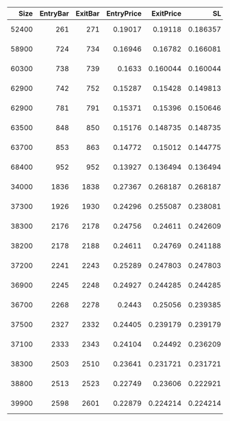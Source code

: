 |   Size |   EntryBar |   ExitBar |   EntryPrice |   ExitPrice |       SL |       TP |       PnL |   Commission |   ReturnPct | EntryTime                 | ExitTime                  | Duration        | Tag   |   Entry_λ(rsi) |   Exit_λ(rsi) |
|-------:|-----------:|----------:|-------------:|------------:|---------:|---------:|----------:|-------------:|------------:|:--------------------------|:--------------------------|:----------------|:------|---------------:|--------------:|
|  52400 |        261 |       271 |      0.19017 |    0.19118  | 0.186357 | 0.199668 |   12.9585 |      39.9655 |  0.00130042 | 2025-05-24 02:00:00+00:00 | 2025-05-24 12:00:00+00:00 | 0 days 10:00:00 |       |        32.1361 |      39.8302  |
|  58900 |        724 |       734 |      0.16946 |    0.16782  | 0.166081 | 0.177944 | -136.328  |      39.7316 | -0.0136584  | 2025-06-12 09:00:00+00:00 | 2025-06-12 19:00:00+00:00 | 0 days 10:00:00 |       |        20.0848 |      28.9136  |
|  60300 |        738 |       739 |      0.1633  |    0.160044 | 0.160044 | 0.171476 | -235.344  |      38.9953 | -0.0239001  | 2025-06-12 23:00:00+00:00 | 2025-06-13 00:00:00+00:00 | 0 days 01:00:00 |       |        22.7458 |       9.35566 |
|  62900 |        742 |       752 |      0.15287 |    0.15428  | 0.149813 | 0.160514 |   50.0495 |      38.6395 |  0.00520508 | 2025-06-13 03:00:00+00:00 | 2025-06-13 13:00:00+00:00 | 0 days 10:00:00 |       |        30.518  |      37.3838  |
|  62900 |        781 |       791 |      0.15371 |    0.15396  | 0.150646 | 0.161406 |  -22.9799 |      38.7049 | -0.00237681 | 2025-06-14 18:00:00+00:00 | 2025-06-15 04:00:00+00:00 | 0 days 10:00:00 |       |        19.3691 |      50.2038  |
|  63500 |        848 |       850 |      0.15176 |    0.148735 | 0.148735 | 0.159359 | -230.276  |      38.1628 | -0.0238956  | 2025-06-17 13:00:00+00:00 | 2025-06-17 15:00:00+00:00 | 0 days 02:00:00 |       |        28.5814 |      16.5104  |
|  63700 |        853 |       863 |      0.14772 |    0.15012  | 0.144775 | 0.155116 |  114.935  |      37.9448 |  0.0122145  | 2025-06-17 18:00:00+00:00 | 2025-06-18 04:00:00+00:00 | 0 days 10:00:00 |       |        40.5724 |      63.74    |
|  68400 |        952 |       952 |      0.13927 |    0.136494 | 0.136494 | 0.146244 | -227.576  |      37.7246 | -0.0238898  | 2025-06-21 21:00:00+00:00 | 2025-06-21 21:00:00+00:00 | 0 days 00:00:00 |       |        14.517  |      14.517   |
|  34000 |       1836 |      1838 |      0.27367 |    0.268187 | 0.268187 | 0.287343 | -223.275  |      36.8463 | -0.0239957  | 2025-07-28 17:00:00+00:00 | 2025-07-28 19:00:00+00:00 | 0 days 02:00:00 |       |        18.7004 |      14.7612  |
|  37300 |       1926 |      1930 |      0.24296 |    0.255087 | 0.238081 | 0.255087 |  415.183  |      37.1543 |  0.0458137  | 2025-08-01 11:00:00+00:00 | 2025-08-01 15:00:00+00:00 | 0 days 04:00:00 |       |        37.4794 |      59.0093  |
|  38300 |       2176 |      2178 |      0.24756 |    0.24611  | 0.242609 | 0.259938 |  -93.3501 |      37.8151 | -0.00984545 | 2025-08-11 21:00:00+00:00 | 2025-08-11 23:00:00+00:00 | 0 days 02:00:00 |       |        15.6393 |      22.6082  |
|  38200 |       2178 |      2188 |      0.24611 |    0.24769  | 0.241188 | 0.258416 |   22.6297 |      37.7263 |  0.00240705 | 2025-08-11 23:00:00+00:00 | 2025-08-12 09:00:00+00:00 | 0 days 10:00:00 |       |        22.6082 |      35.6702  |
|  37200 |       2241 |      2243 |      0.25289 |    0.247803 | 0.247803 | 0.265503 | -226.495  |      37.2515 | -0.024076   | 2025-08-14 14:00:00+00:00 | 2025-08-14 16:00:00+00:00 | 0 days 02:00:00 |       |        27.797  |      20.4003  |
|  36900 |       2245 |      2248 |      0.24927 |    0.244285 | 0.244285 | 0.261734 | -220.386  |      36.4243 | -0.02396    | 2025-08-14 18:00:00+00:00 | 2025-08-14 21:00:00+00:00 | 0 days 03:00:00 |       |        23.2103 |      23.3347  |
|  36700 |       2268 |      2278 |      0.2443  |    0.25056  | 0.239385 | 0.256484 |  193.419  |      36.3227 |  0.021573   | 2025-08-15 17:00:00+00:00 | 2025-08-16 03:00:00+00:00 | 0 days 10:00:00 |       |        32.0663 |      58.0276  |
|  37500 |       2327 |      2332 |      0.24405 |    0.239179 | 0.239179 | 0.256263 | -218.912  |      36.2422 | -0.0239199  | 2025-08-18 04:00:00+00:00 | 2025-08-18 09:00:00+00:00 | 0 days 05:00:00 |       |        33.1826 |      24.6475  |
|  37100 |       2333 |      2343 |      0.24104 |    0.24492  | 0.236209 | 0.253081 |  107.89   |      36.0582 |  0.0120647  | 2025-08-18 10:00:00+00:00 | 2025-08-18 20:00:00+00:00 | 0 days 10:00:00 |       |        30.5748 |      53.6886  |
|  38300 |       2503 |      2510 |      0.23641 |    0.231721 | 0.231721 | 0.248273 | -215.448  |      35.8588 | -0.0237945  | 2025-08-25 12:00:00+00:00 | 2025-08-25 19:00:00+00:00 | 0 days 07:00:00 |       |        36.8653 |      19.4129  |
|  38800 |       2513 |      2523 |      0.22749 |    0.23606  | 0.222921 | 0.238844 |  296.545  |      35.9715 |  0.0335966  | 2025-08-25 22:00:00+00:00 | 2025-08-26 08:00:00+00:00 | 0 days 10:00:00 |       |        30.2316 |      57.9722  |
|  39900 |       2598 |      2601 |      0.22879 |    0.224214 | 0.224214 | 0.240229 | -218.724  |      36.1497 | -0.02396    | 2025-08-29 11:00:00+00:00 | 2025-08-29 14:00:00+00:00 | 0 days 03:00:00 |       |        24.1306 |      23.2438  |